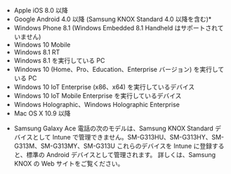 
- Apple iOS 8.0 以降
- Google Android 4.0 以降 (Samsung KNOX Standard 4.0 以降を含む)*
- Windows Phone 8.1 (Windows Embedded 8.1 Handheld はサポートされていません)
- Windows 10 Mobile
- Windows 8.1 RT
- Windows 8.1 を実行している PC
- Windows 10 (Home、Pro、Education、Enterprise バージョン) を実行している PC
- Windows 10 IoT Enterprise (x86、x64) を実行しているデバイス
- Windows 10 IoT Mobile Enterprise を実行しているデバイス
- Windows Holographic、Windows Holographic Enterprise
- Mac OS X 10.9 以降

* Samsung Galaxy Ace 電話の次のモデルは、Samsung KNOX Standard デバイスとして Intune で管理できません。SM-G313HU、SM-G313HY、SM-G313M、SM-G313MY、SM-G313U これらのデバイスを Intune に登録すると、標準の Android デバイスとして管理されます。 詳しくは、Samsung KNOX の Web サイトをご覧ください。
